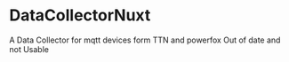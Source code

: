 # DataCollectorNuxt
A Data Collector for mqtt devices form TTN and powerfox
Out of date and not Usable

